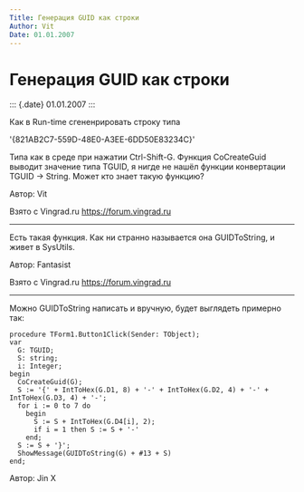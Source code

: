 ```yaml
---
Title: Генерация GUID как строки
Author: Vit
Date: 01.01.2007
---
```



Генерация GUID как строки
=========================

::: {.date}
01.01.2007
:::

Как в Run-time сгененрировать строку типа

\'{821AB2C7-559D-48E0-A3EE-6DD50E83234C}\'

Типа как в среде при нажатии Ctrl-Shift-G. Функция CoCreateGuid выводит
значение типа TGUID, я нигде не нашёл функции конвертации TGUID -\>
String. Может кто знает такую функцию?

Автор: Vit

Взято с Vingrad.ru <https://forum.vingrad.ru>

------------------------------------------------------------------------

Есть такая функция. Как ни странно называется она GUIDToString, и живет
в SysUtils.

Автор: Fantasist

Взято с Vingrad.ru <https://forum.vingrad.ru>

------------------------------------------------------------------------

Можно GUIDToString написать и вручную, будет выглядеть примерно так:

    procedure TForm1.Button1Click(Sender: TObject);
    var
      G: TGUID;
      S: string;
      i: Integer;
    begin
      CoCreateGuid(G);
      S := '{' + IntToHex(G.D1, 8) + '-' + IntToHex(G.D2, 4) + '-' + IntToHex(G.D3, 4) + '-';
      for i := 0 to 7 do
        begin
          S := S + IntToHex(G.D4[i], 2);
          if i = 1 then S := S + '-'
        end;
      S := S + '}';
      ShowMessage(GUIDToString(G) + #13 + S)
    end;

Автор: Jin X
